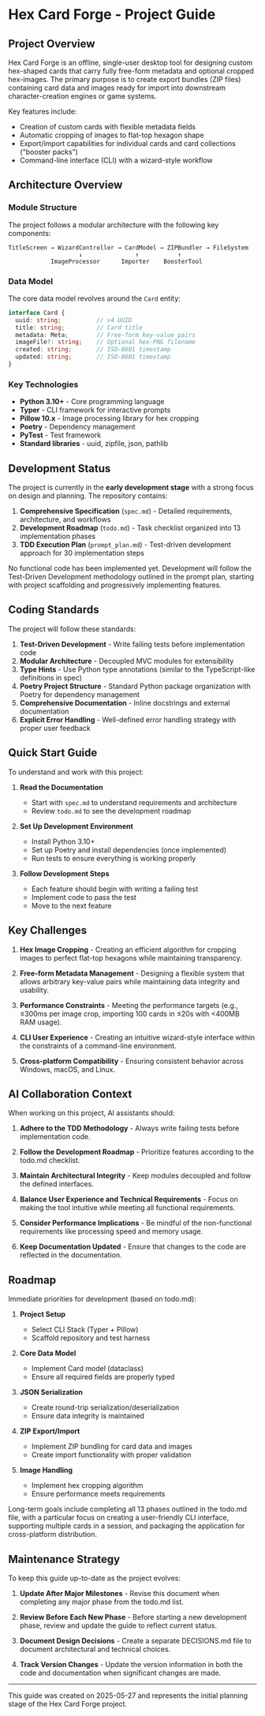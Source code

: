# Hex Card Forge - Project Guide

## Project Overview

Hex Card Forge is an offline, single-user desktop tool for designing custom hex-shaped cards that carry fully free-form metadata and optional cropped hex-images. The primary purpose is to create export bundles (ZIP files) containing card data and images ready for import into downstream character-creation engines or game systems.

Key features include:
- Creation of custom cards with flexible metadata fields
- Automatic cropping of images to flat-top hexagon shape
- Export/import capabilities for individual cards and card collections ("booster packs")
- Command-line interface (CLI) with a wizard-style workflow

## Architecture Overview

### Module Structure
The project follows a modular architecture with the following key components:

```
TitleScreen → WizardController → CardModel → ZIPBundler → FileSystem
                    ↓               ↑           ↑
            ImageProcessor      Importer    BoosterTool
```

### Data Model
The core data model revolves around the `Card` entity:
```typescript
interface Card {
  uuid: string;          // v4 UUID
  title: string;         // Card title
  metadata: Meta;        // Free-form key-value pairs
  imageFile?: string;    // Optional hex-PNG filename
  created: string;       // ISO-8601 timestamp
  updated: string;       // ISO-8601 timestamp
}
```

### Key Technologies
- **Python 3.10+** - Core programming language
- **Typer** - CLI framework for interactive prompts
- **Pillow 10.x** - Image processing library for hex cropping
- **Poetry** - Dependency management
- **PyTest** - Test framework
- **Standard libraries** - uuid, zipfile, json, pathlib

## Development Status

The project is currently in the **early development stage** with a strong focus on design and planning. The repository contains:

1. **Comprehensive Specification** (`spec.md`) - Detailed requirements, architecture, and workflows
2. **Development Roadmap** (`todo.md`) - Task checklist organized into 13 implementation phases
3. **TDD Execution Plan** (`prompt_plan.md`) - Test-driven development approach for 30 implementation steps

No functional code has been implemented yet. Development will follow the Test-Driven Development methodology outlined in the prompt plan, starting with project scaffolding and progressively implementing features.

## Coding Standards

The project will follow these standards:

1. **Test-Driven Development** - Write failing tests before implementation code
2. **Modular Architecture** - Decoupled MVC modules for extensibility
3. **Type Hints** - Use Python type annotations (similar to the TypeScript-like definitions in spec)
4. **Poetry Project Structure** - Standard Python package organization with Poetry for dependency management
5. **Comprehensive Documentation** - Inline docstrings and external documentation
6. **Explicit Error Handling** - Well-defined error handling strategy with proper user feedback

## Quick Start Guide

To understand and work with this project:

1. **Read the Documentation** 
   - Start with `spec.md` to understand requirements and architecture
   - Review `todo.md` to see the development roadmap

2. **Set Up Development Environment**
   - Install Python 3.10+
   - Set up Poetry and install dependencies (once implemented)
   - Run tests to ensure everything is working properly

3. **Follow Development Steps**
   - Each feature should begin with writing a failing test
   - Implement code to pass the test
   - Move to the next feature

## Key Challenges

1. **Hex Image Cropping** - Creating an efficient algorithm for cropping images to perfect flat-top hexagons while maintaining transparency.

2. **Free-form Metadata Management** - Designing a flexible system that allows arbitrary key-value pairs while maintaining data integrity and usability.

3. **Performance Constraints** - Meeting the performance targets (e.g., ≤300ms per image crop, importing 100 cards in ≤20s with <400MB RAM usage).

4. **CLI User Experience** - Creating an intuitive wizard-style interface within the constraints of a command-line environment.

5. **Cross-platform Compatibility** - Ensuring consistent behavior across Windows, macOS, and Linux.

## AI Collaboration Context

When working on this project, AI assistants should:

1. **Adhere to the TDD Methodology** - Always write failing tests before implementation code.

2. **Follow the Development Roadmap** - Prioritize features according to the todo.md checklist.

3. **Maintain Architectural Integrity** - Keep modules decoupled and follow the defined interfaces.

4. **Balance User Experience and Technical Requirements** - Focus on making the tool intuitive while meeting all functional requirements.

5. **Consider Performance Implications** - Be mindful of the non-functional requirements like processing speed and memory usage.

6. **Keep Documentation Updated** - Ensure that changes to the code are reflected in the documentation.

## Roadmap

Immediate priorities for development (based on todo.md):

1. **Project Setup** 
   - Select CLI Stack (Typer + Pillow)
   - Scaffold repository and test harness
   
2. **Core Data Model**
   - Implement Card model (dataclass)
   - Ensure all required fields are properly typed

3. **JSON Serialization**
   - Create round-trip serialization/deserialization 
   - Ensure data integrity is maintained

4. **ZIP Export/Import**
   - Implement ZIP bundling for card data and images
   - Create import functionality with proper validation

5. **Image Handling**
   - Implement hex cropping algorithm
   - Ensure performance meets requirements

Long-term goals include completing all 13 phases outlined in the todo.md file, with a particular focus on creating a user-friendly CLI interface, supporting multiple cards in a session, and packaging the application for cross-platform distribution.

## Maintenance Strategy

To keep this guide up-to-date as the project evolves:

1. **Update After Major Milestones** - Revise this document when completing any major phase from the todo.md list.

2. **Review Before Each New Phase** - Before starting a new development phase, review and update the guide to reflect current status.

3. **Document Design Decisions** - Create a separate DECISIONS.md file to document architectural and technical choices.

4. **Track Version Changes** - Update the version information in both the code and documentation when significant changes are made.

---

This guide was created on 2025-05-27 and represents the initial planning stage of the Hex Card Forge project.
